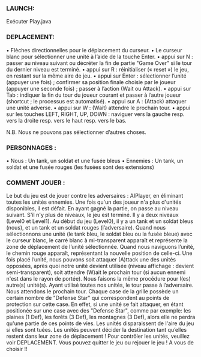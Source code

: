 ### LAUNCH:
Exécuter Play.java

### DEPLACEMENT:

• Flèches directionnelles pour le déplacement du curseur. 
• Le curseur blanc pour sélectionner une unité à l’aide de la touche Enter.
• appui sur N : passer au niveau suivant ou décréter la fin de partie "Game Over" si le tour du dernier niveau est terminé.
• appui sur R : réinitialiser (« reset ») le jeu, en restant sur la même aire de jeu.
• appui sur Enter : sélectionner l’unité (appuyer une fois) ; confirmer sa position finale choisie par le joueur (appuyer une seconde fois) ; passer à l’action (Wait ou Attack).
• appui sur Tab : indiquer la fin du tour du joueur courant et passer à l’autre joueur (shortcut ; le processus est automatisé).
• appui sur A : (Attack) attaquer une unité adverse.
• appui sur W : (Wait) attendre le prochain tour.
• appui sur les touches LEFT, RIGHT, UP, DOWN : naviguer vers la gauche resp. vers la droite resp. vers le haut resp. vers le bas.

N.B. Nous ne pouvons pas sélectionner d’autres choses.

### PERSONNAGES :

• Nous : Un tank, un soldat et une fusée bleus
• Ennemies : Un tank, un soldat et une fusée rouges
		(les fusées sont des extensions)
		

### COMMENT JOUER :
Le but du jeu est de jouer contre les adversaires : AIPlayer, en éliminant toutes les unités ennemies. Une fois qu'un des joueur n'a plus d'unités disponibles, il est défait. En ayant gagné la partie, on passe au niveau suivant. S'il n'y plus de niveaux, le jeu est terminé.
Il y a deux niveaux (Level0 et Level1). 
Au début du jeu (Level0), il y a un tank et un soldat bleus (nous), et un tank et un soldat rouges (l’adversaire). 
Quand nous sélectionnons une unité (le tank bleu, le soldat bleu ou la fusée bleue) avec le curseur blanc, le carré blanc à mi-transparent apparaît et représente la zone de déplacement de l’unité sélectionnée. 
Quand nous naviguons l’unité, le chemin rouge apparaît, représentant la nouvelle position de celle-ci. Une fois placé l’unité, nous pouvons soit attaquer (A)ttack une des unités opposées, après quoi notre unité devient utilisée (niveau affichage : devient semi-transparent), soit attendre (W)ait le prochain tour (si aucun ennemi n'est dans le rayon de portée). Nous faisons la même procédure pour l(es) autre(s) unité(s). Ayant utilisé toutes nos unités, le tour passe à l’adversaire. Nous attendons le prochain tour.
Chaque case de la grille possède un certain nombre de "Defense Star" qui correspondent au points de protection sur cette case. En effet, si une unité se fait attaquer, en étant positionée sur une case avec des "Defense Star", comme par exemple: les plaines (1 Def), les forêts (3 Def), les montagnes (3 Def), alors elle ne perdra qu'une partie de ces points de vies. 
Les unités disparaissent de l'aire du jeu si elles sont tuées. 
Les unités peuvent décider la destination tant qu’elles restent dans leur zone de déplacement !
Pour contrôler les unités, veuillez voir DEPLACEMENT.
Vous pouvez quitter le jeu ou rejouer le jeu ! A vous de choisir !!
